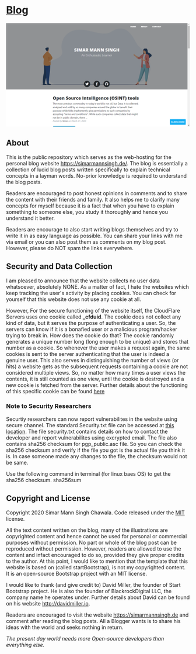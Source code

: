 # [Blog](https://simarmannsingh.de/)

![Blog Preview](https://github.com/simarmannsingh/personalblog/blob/gh-pages/preview.png "Preview generated as on 4th May 2020")

## About

This is the public repository which serves as the web-hosting for the personal blog website 
<https://simarmannsingh.de/>. The blog is essentially a collection of lucid blog posts written
specifically to explain technical concepts in a layman words. No-prior knowledge is required to understand the blog posts.

Readers are encouraged to post honest opinions in comments and to share the content with their friends and family. It also helps me to clarify many concepts for myself because it is a fact that when you have to explain something to someone else, you study it thoroughly and hence you understand it better.

Readers are encourage to also start writing blogs themselves and try to write it in as easy language as possible. You can share your links with me via email or you can also post them as comments on my blog post. However, please do NOT spam the links everywhere.


## Security and Data Collection
I am pleased to announce that the website collects no user data whatsoever, absolutely NONE. As a matter of fact, I hate the websites which keep tracking the user's activity by placing cookies. You can check for yourself that this website does not use any cookie at all.

However, For the secure functioning of the website itself, the CloudFlare Servers uses one cookie 
called **_cfduid**. The cookie does not collect any kind of data, but it serves the purpose of authenticating a user. So, the servers can know if it is a bonafied user or a malicious program/hacker trying to break in.
How does the cookie do that? The cookie randomly generates a unique number long (long enough to be unique) and stores that number as a cookie. So whenever the user makes a request again, the same cookies is sent to the server authenticating that the user is indeed a genuine user. This also serves in distinguishing the number of views (or hits) a website gets as the subsequent requests containing a cookie are not considered multiple views. So, no matter how many times a user views the contents, it is still counted as one view, until the cookie is destroyed and a new cookie is fetched from the server.
Further details about the functioning of this specific cookie can be found [here](https://support.cloudflare.com/hc/en-us/articles/200170156-Understanding-the-Cloudflare-Cookies#12345682)

### Note to Security Researchers 
Securtiy researchers can now report vulnerabilites in the website using secure channel. The standard Security.txt file can be accessed at [this location](https://simarmannsingh.de/.well-known/security.txt). The file security.txt contains details on how to contact the developer and report vulnerabilites using excrypted email. The file also contains sha256 checksum for pgp_public.asc file. So you can check the sha256 checksum and verify if the file you got is the actual file you think it is. In case someone made any changes to the file, the checksum would not be same.

Use the following command in terminal (for linux baes OS) to get the sha256 checksum.
    sha256sum <filename>

## Copyright and License

Copyright 2020 Simar Mann Singh Chawala. Code released under the [MIT](https://github.com/simarmannsingh/personalblog/blob/gh-pages/LICENSE) license.

All the text content written on the blog, many of the illustrations are copyrighted content and hence cannot be used for personal or commercial purposes without permission. No part or whole of the blog post can be reproduced without permission. However, readers are allowed to use the content and infact encouraged to do so, provided they give proper credits to the author. At this point, I would like to mention that the template that this website is based on (called startBootstrap), is not my copyrighted content. It is an open-source Bootstrap project with an MIT license.

I would like to thank (and give credit to) David Miller, the founder of Start Bootstrap project. He is also the founder of BlackrockDigital LLC, the company name he operates under. Further details about David can be found on his website http://davidmiller.io.

Readers are encouraged to visit the website <https://simarmannsingh.de> and comment after reading the blog posts. All a Blogger wants is to share his ideas with the world and seeks nothing in return.

*The present day world needs more Open-source developers than everything else.*